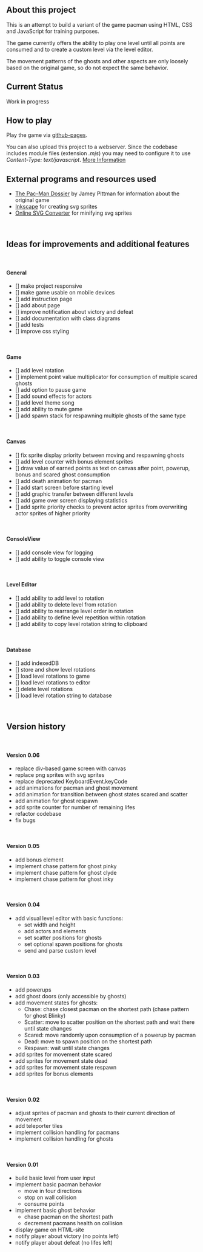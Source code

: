 ## About this project
This is an attempt to build a variant of the game pacman using HTML, CSS and JavaScript for training purposes.

The game currently offers the ability to play one level until all points are consumed and to create a custom level via the level editor.
 
The movement patterns of the ghosts and other aspects are only loosely based on the original game, so do not expect the same behavior.
<br>


## Current Status
Work in progress


## How to play
Play the game via [github-pages](https://voss29.github.io/pacman/). 

You can also upload this project to a webserver. Since the codebase includes module files (extension _.mjs_) you may need to configure it to use _Content-Type: text/javascript_. [More Information](https://v8.dev/features/modules#mjs) 
<br>

## External programs and resources used
* [The Pac-Man Dossier](https://pacman.holenet.info/) by Jamey Pittman for information about the original game
* [Inkscape](https://inkscape.org/) for creating svg sprites
* [Online SVG Converter](https://svg-converter.com/minify) for minifying svg sprites
<br>

## Ideas for improvements and additional features
<br>


#### General
- [] make project responsive
- [] make game usable on mobile devices
- [] add instruction page
- [] add about page
- [] improve notification about victory and defeat
- [] add documentation with class diagrams
- [] add tests
- [] improve css styling
<br>


#### Game
- [] add level rotation
- [] implement point value multiplicator for consumption of multiple scared ghosts
- [] add option to pause game
- [] add sound effects for actors
- [] add level theme song
- [] add ability to mute game
- [] add spawn stack for respawning multiple ghosts of the same type
<br>


#### Canvas
- [] fix sprite display priority between moving and respawning ghosts
- [] add level counter with bonus element sprites
- [] draw value of earned points as text on canvas after point, powerup, bonus and scared ghost consumption
- [] add death animation for pacman
- [] add start screen before starting level
- [] add graphic transfer between different levels
- [] add game over screen displaying statistics
- [] add sprite priority checks to prevent actor sprites from overwriting actor sprites of higher priority
<br>


#### ConsoleView
- [] add console view for logging 
- [] add ability to toggle console view
<br>


#### Level Editor
- [] add ability to add level to rotation
- [] add ability to delete level from rotation
- [] add ability to rearrange level order in rotation
- [] add ability to define level repetition within rotation
- [] add ability to copy level rotation string to clipboard
<br>


#### Database
- [] add indexedDB
- [] store and show level rotations
- [] load level rotations to game
- [] load level rotations to editor
- [] delete level rotations
- [] load level rotation string to database

<br>

## Version history
<br>


#### Version 0.06
* replace div-based game screen with canvas
* replace png sprites with svg sprites
* replace deprecated KeyboardEvent.keyCode
* add animations for pacman and ghost movement
* add animation for transition between ghost states scared and scatter
* add animation for ghost respawn
* add sprite counter for number of remaining lifes
* refactor codebase
* fix bugs
<br>


#### Version 0.05
* add bonus element
* implement chase pattern for ghost pinky
* implement chase pattern for ghost clyde
* implement chase pattern for ghost inky
<br>


#### Version 0.04
* add visual level editor with basic functions:
    * set width and height
    * add actors and elements
    * set scatter positions for ghosts
    * set optional spawn positions for ghosts
    * send and parse custom level
<br>


#### Version 0.03
* add powerups
* add ghost doors (only accessible by ghosts)
* add movement states for ghosts:
  * Chase: chase closest pacman on the shortest path (chase pattern for ghost Blinky)
  * Scatter: move to scatter position on the shortest path and wait there until state changes
  * Scared: move randomly upon consumption of a powerup by pacman
  * Dead: move to spawn position on the shortest path
  * Respawn: wait until state changes
* add sprites for movement state scared
* add sprites for movement state dead
* add sprites for movement state respawn
* add sprites for bonus elements
<br>


#### Version 0.02
* adjust sprites of pacman and ghosts to their current direction of movement
* add teleporter tiles
* implement collision handling for pacmans
* implement collision handling for ghosts
<br>


#### Version 0.01
* build basic level from user input
* implement basic pacman behavior
  * move in four directions
  * stop on wall collision
  * consume points 
* implement basic ghost behavior
  * chase pacman on the shortest path
  * decrement pacmans health on collision
* display game on HTML-site 
* notify player about victory (no points left)
* notify player about defeat (no lifes left)